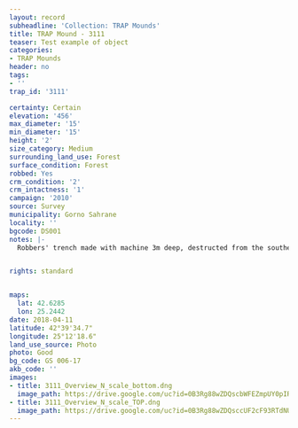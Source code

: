 ```yaml
---
layout: record
subheadline: 'Collection: TRAP Mounds'
title: TRAP Mound - 3111
teaser: Test example of object
categories:
- TRAP Mounds
header: no
tags:
- ''
trap_id: '3111'

certainty: Certain
elevation: '456'
max_diameter: '15'
min_diameter: '15'
height: '2'
size_category: Medium
surrounding_land_use: Forest
surface_condition: Forest
robbed: Yes
crm_condition: '2'
crm_intactness: '1'
campaign: '2010'
source: Survey
municipality: Gorno Sahrane
locality: ''
bgcode: DS001
notes: |-
  Robbers' trench made with machine 3m deep, destructed from the southern part.


rights: standard


maps:
  lat: 42.6285
  lon: 25.2442
date: 2018-04-11
latitude: 42°39'34.7"
longitude: 25°12'18.6"
land_use_source: Photo
photo: Good
bg_code: GS 006-17
akb_code: ''
images:
- title: 3111_Overview_N_scale_bottom.dng
  image_path: https://drive.google.com/uc?id=0B3Rg88wZDQscbWFEZmpUY0pIR2c
- title: 3111_Overview_N_scale_TOP.dng
  image_path: https://drive.google.com/uc?id=0B3Rg88wZDQsccUF2cF93RTdNUnc
---
```

